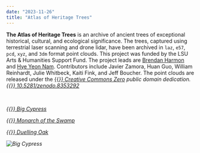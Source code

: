 ```yaml
---
date: "2023-11-26"
title: "Atlas of Heritage Trees"
---
```


**The Atlas of Heritage Trees**
is an archive of ancient trees
of exceptional historical, cultural, and ecological significance.
The trees, captured using terrestrial laser scanning and drone lidar,
have been archived in
``laz``, ``e57``, ``pcd``, ``xyz``, and ``3dm`` format point clouds.
This project was funded by the LSU Arts & Humanities Support Fund.
The project leads are [Brendan Harmon](https://baharmon.github.io/)
and [Hye Yeon Nam](https://hynam.org/).
Contributors include 
Javier Zamora, 
Huan Guo, 
William Reinhardt, 
Julie Whitbeck, 
Kaiti Fink, 
and Jeff Boucher.
The point clouds are released under the
[{{<i class="fab fa-creative-commons-zero">}} Creative Commons Zero](https://creativecommons.org/share-your-work/public-domain/cc0/)
public domain dedication.
[{{<i class="ai ai-doi">}} 10.5281/zenodo.8353292](https://zenodo.org/doi/10.5281/zenodo.8353292)

&nbsp;

[{{<i class="ms ms-cloud">}} Big Cypress](big-cypress "Big Cypress")

[{{<i class="ms ms-cloud">}} Monarch of the Swamp](monarch-of-the-swamp "Monarch of the Swamp")

[{{<i class="ms ms-cloud">}} Duelling Oak](duelling-oak "Duelling Oak")

![Big Cypress](../big-cypress.jpg)
